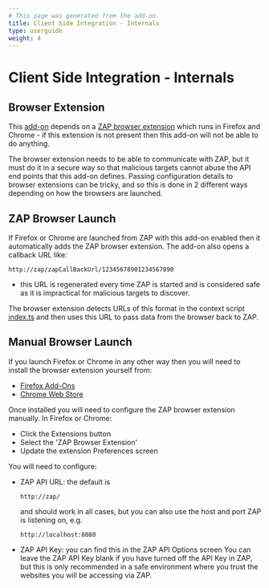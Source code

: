 ```yaml
---
# This page was generated from the add-on.
title: Client Side Integration - Internals
type: userguide
weight: 4
---
```


# Client Side Integration - Internals

## Browser Extension

This [add-on](/docs/desktop/addons/client-side-integration/) depends on a [ZAP browser extension](https://github.com/zaproxy/browser-extension) which runs in Firefox and Chrome - if this extension is not present then this add-on will not be able to do anything.

The browser extension needs to be able to communicate with ZAP,
but it must do it in a secure way so that malicious targets cannot abuse the API end points that this add-on defines.
Passing configuration details to browser extensions can be tricky,
and so this is done in 2 different ways depending on how the browsers are launched.

## ZAP Browser Launch

If Firefox or Chrome are launched from ZAP with this add-on enabled then it automatically adds the ZAP browser extension. The add-on also opens a callback URL like:

```
http://zap/zapCallBackUrl/12345678901234567890
```

- this URL is regenerated every time ZAP is started and is considered safe as it is impractical for malicious targets to discover.

The browser extension detects URLs of this format in the context script
[index.ts](https://github.com/zaproxy/browser-extension/blob/main/source/ContentScript/index.ts)
and then uses this URL to pass data from the browser back to ZAP.

## Manual Browser Launch

If you launch Firefox or Chrome in any other way then you will need to install the browser extension yourself from:

* [Firefox Add-Ons](https://addons.mozilla.org/en-GB/firefox/addon/zap-browser-extension/)
* [Chrome Web Store](https://chrome.google.com/webstore/detail/zap-browser-extension/oeadiegekjdlhpooeidmimgnmbfllehp)

Once installed you will need to configure the ZAP browser extension manually. In Firefox or Chrome:


* Click the Extensions button
* Select the 'ZAP Browser Extension'
* Update the extension Preferences screen

You will need to configure:


* ZAP API URL: the default is

    ```
    http://zap/
    ```

    and should work in all cases, but you can also use the host and port ZAP is listening on, e.g.

    ```
    http://localhost:8080
    ```

* ZAP API Key: you can find this in the ZAP API Options screen
You can leave the ZAP API Key blank if you have turned off the API Key in ZAP, but this is only recommended in a safe environment where you trust the websites you will be accessing via ZAP.

